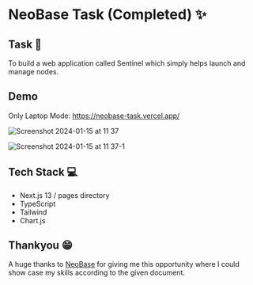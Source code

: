 # NeoBase Task (Completed) ✨

## Task 🚀
To build a web application called Sentinel which simply helps launch and manage nodes.

## Demo
Only Laptop Mode: https://neobase-task.vercel.app/

![Screenshot 2024-01-15 at 11 37](https://github.com/ScreenTechnicals/neobase-task/assets/68277286/cc006077-e6f6-49cc-8b12-51e0e9ab3a27)

![Screenshot 2024-01-15 at 11 37-1](https://github.com/ScreenTechnicals/neobase-task/assets/68277286/7acd575a-3349-4ebc-8c8e-97fb986d91bb)


## Tech Stack 💻
- Next.js 13 / pages directory
- TypeScript
- Tailwind
- Chart.js

## Thankyou 😁
A huge thanks to [NeoBase](https://twitter.com/neobase_studios) for giving me this opportunity where I could show case my skills according to the given document.
